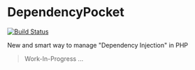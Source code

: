 # DependencyPocket

[![Build Status](https://travis-ci.org/mmghv/dependency-pocket.svg?branch=master)](https://travis-ci.org/mmghv/dependency-pocket)

New and smart way to manage "Dependency Injection" in PHP

> Work-In-Progress ...
